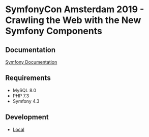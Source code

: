 # SymfonyCon Amsterdam 2019 - Crawling the Web with the New Symfony Components

## Documentation

[Symfony Documentation][doc-symfony]

## Requirements

- MySQL 8.0
- PHP 7.3
- Symfony 4.3

## Development

* [Local][doc-local]

[doc-symfony]: https://symfony.com/doc/current/index.html
[doc-local]: .deploy/local/README.md
